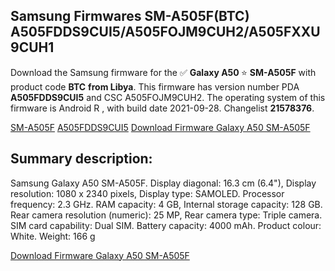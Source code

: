 <h2>Samsung Firmwares SM-A505F(BTC) A505FDDS9CUI5/A505FOJM9CUH2/A505FXXU9CUH1</h2>
Download the Samsung firmware for the ✅ <strong>Galaxy A50 </strong> ⭐ <strong>SM-A505F</strong> with product code <strong>BTC</strong> <strong> from Libya</strong>. This firmware has version number PDA <strong>A505FDDS9CUI5</strong> and CSC A505FOJM9CUH2. The operating system of this firmware is Android R , with build date 2021-09-28. Changelist <strong>21578376</strong>.


[SM-A505F](https://samfirm.shop/samsung/model/SM-A505F)
[A505FDDS9CUI5](https://samfirm.shop/samsung/pda/A505FDDS9CUI5)
[Download Firmware Galaxy A50 SM-A505F](https://samfirm.shop/samsung/firmware/460915)
<h2>Summary description:</h2>
<p>Samsung Galaxy A50 SM-A505F. Display diagonal: 16.3 cm (6.4"), Display resolution: 1080 x 2340 pixels, Display type: SAMOLED. Processor frequency: 2.3 GHz. RAM capacity: 4 GB, Internal storage capacity: 128 GB. Rear camera resolution (numeric): 25 MP, Rear camera type: Triple camera. SIM card capability: Dual SIM. Battery capacity: 4000 mAh. Product colour: White. Weight: 166 g</p>


[Download Firmware Galaxy A50 SM-A505F](https://samfirm.shop/samsung/firmware/460915)
